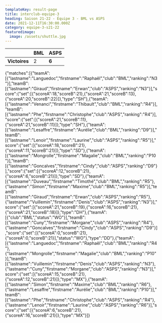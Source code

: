 ```yaml
---
templateKey: result-page
title: interclub-equipe-3
heading: Saison 21-22 - Équipe 3 - BML vs ASPS
date: 2021-12-11T16:30:00.000Z
category: equipe-3-s21-22
featuredimage:
  image: /assets/shuttle.jpg
---
```

|               | BML   | ASPS |
| ------------- | ----- | --- |
| **Victoires** | 2 | **6**   |

<scoreboard>{"matches":[{"teamA":[{"lastname":"Languedoc","firstname":"Raphaêl","club":"BML","ranking":"N3"}],"teamB":[{"lastname":"Giraud","firstname":"Erwan","club":"ASPS","ranking":"N3"}],"score":{"set":[{"scoreA":18,"scoreB":21},{"scoreA":21,"scoreB":13},{"scoreA":20,"scoreB":22}]},"type":"SH"},{"teamA":[{"lastname":"Venanci","firstname":"Thibault","club":"BML","ranking":"R4"}],"teamB":[{"lastname":"Phe","firstname":"Christophe","club":"ASPS","ranking":"R4"}],"score":{"set":[{"scoreA":21,"scoreB":11},{"scoreA":21,"scoreB":11}]},"type":"SH"},{"teamA":[{"lastname":"Lesaffre","firstname":"Aurélie","club":"BML","ranking":"D9"}],"teamB":[{"lastname":"Lenoir","firstname":"Laurine","club":"ASPS","ranking":"R5"}],"score":{"set":[{"scoreA":18,"scoreB":21},{"scoreA":11,"scoreB":21}]},"type":"SD"},{"teamA":[{"lastname":"Mongrolle","firstname":"Magalie","club":"BML","ranking":"P10"}],"teamB":[{"lastname":"Goncalves","firstname":"Cindy","club":"ASPS","ranking":"D9"}],"score":{"set":[{"scoreA":12,"scoreB":21},{"scoreA":6,"scoreB":21}]},"type":"SD"},{"teamA":[{"lastname":"Duveau","firstname":"Timothé","club":"BML","ranking":"R5"},{"lastname":"Simon","firstname":"Maxime","club":"BML","ranking":"R5"}],"teamB":[{"lastname":"Giraud","firstname":"Erwan","club":"ASPS","ranking":"R5"},{"lastname":"Vuillemin","firstname":"Denis","club":"ASPS","ranking":"N3"}],"score":{"set":[{"scoreA":21,"scoreB":19},{"scoreA":16,"scoreB":21},{"scoreA":21,"scoreB":18}]},"type":"DH"},{"teamA":[{"club":"BML","status":"WO"}],"teamB":[{"lastname":"Cuny","firstname":"Morgane","club":"ASPS","ranking":"R4"},{"lastname":"Goncalves","firstname":"Cindy","club":"ASPS","ranking":"D9"}],"score":{"set":[{"scoreA":0,"scoreB":21},{"scoreA":0,"scoreB":21}],"status":"WO"},"type":"DD"},{"teamA":[{"lastname":"Languedoc","firstname":"Raphaêl","club":"BML","ranking":"R4"},{"lastname":"Mongrolle","firstname":"Magalie","club":"BML","ranking":"P10"}],"teamB":[{"lastname":"Vuillemin","firstname":"Denis","club":"ASPS","ranking":"N3"},{"lastname":"Cuny","firstname":"Morgane","club":"ASPS","ranking":"N3"}],"score":{"set":[{"scoreA":15,"scoreB":21},{"scoreA":12,"scoreB":21}]},"type":"MX"},{"teamA":[{"lastname":"Simon","firstname":"Maxime","club":"BML","ranking":"R6"},{"lastname":"Lesaffre","firstname":"Aurélie","club":"BML","ranking":"P10"}],"teamB":[{"lastname":"Phe","firstname":"Christophe","club":"ASPS","ranking":"R4"},{"lastname":"Lenoir","firstname":"Laurine","club":"ASPS","ranking":"R6"}],"score":{"set":[{"scoreA":6,"scoreB":21},{"scoreA":16,"scoreB":21}]},"type":"MX"}]}</scoreboard>